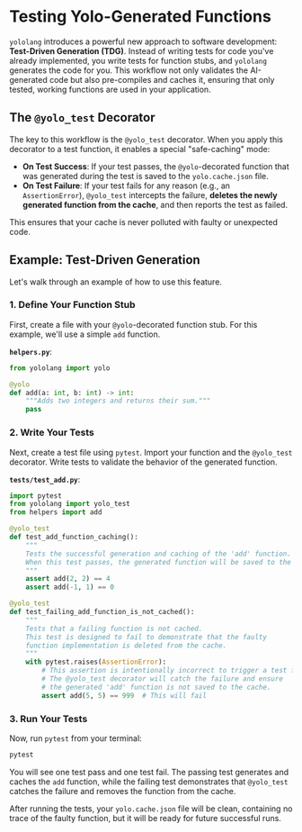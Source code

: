 # Testing Yolo-Generated Functions

`yololang` introduces a powerful new approach to software development: **Test-Driven Generation (TDG)**. Instead of writing tests for code you've already implemented, you write tests for function stubs, and `yololang` generates the code for you. This workflow not only validates the AI-generated code but also pre-compiles and caches it, ensuring that only tested, working functions are used in your application.

## The `@yolo_test` Decorator

The key to this workflow is the `@yolo_test` decorator. When you apply this decorator to a test function, it enables a special "safe-caching" mode:

- **On Test Success**: If your test passes, the `@yolo`-decorated function that was generated during the test is saved to the `yolo.cache.json` file.
- **On Test Failure**: If your test fails for any reason (e.g., an `AssertionError`), `@yolo_test` intercepts the failure, **deletes the newly generated function from the cache**, and then reports the test as failed.

This ensures that your cache is never polluted with faulty or unexpected code.

## Example: Test-Driven Generation

Let's walk through an example of how to use this feature.

### 1. Define Your Function Stub

First, create a file with your `@yolo`-decorated function stub. For this example, we'll use a simple `add` function.

**`helpers.py`**:
```python
from yololang import yolo

@yolo
def add(a: int, b: int) -> int:
    """Adds two integers and returns their sum."""
    pass
```

### 2. Write Your Tests

Next, create a test file using `pytest`. Import your function and the `@yolo_test` decorator. Write tests to validate the behavior of the generated function.

**`tests/test_add.py`**:
```python
import pytest
from yololang import yolo_test
from helpers import add

@yolo_test
def test_add_function_caching():
    """
    Tests the successful generation and caching of the 'add' function.
    When this test passes, the generated function will be saved to the cache.
    """
    assert add(2, 2) == 4
    assert add(-1, 1) == 0

@yolo_test
def test_failing_add_function_is_not_cached():
    """
    Tests that a failing function is not cached.
    This test is designed to fail to demonstrate that the faulty
    function implementation is deleted from the cache.
    """
    with pytest.raises(AssertionError):
        # This assertion is intentionally incorrect to trigger a test failure.
        # The @yolo_test decorator will catch the failure and ensure
        # the generated 'add' function is not saved to the cache.
        assert add(5, 5) == 999  # This will fail
```

### 3. Run Your Tests

Now, run `pytest` from your terminal:

```bash
pytest
```

You will see one test pass and one test fail. The passing test generates and caches the `add` function, while the failing test demonstrates that `@yolo_test` catches the failure and removes the function from the cache.

After running the tests, your `yolo.cache.json` file will be clean, containing no trace of the faulty function, but it will be ready for future successful runs.